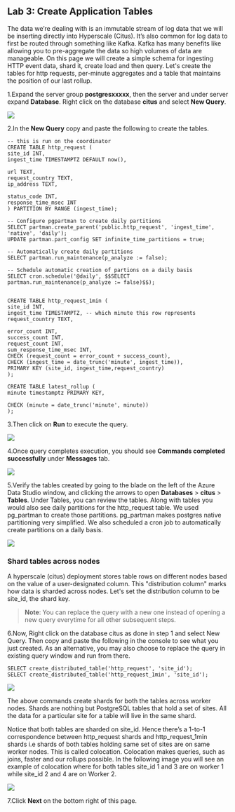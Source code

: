 ## **Lab 3: Create Application Tables**

The data we’re dealing with is an immutable stream of log data that we will be inserting directly into Hyperscale (Citus). It’s also common for log data to first be routed through something like Kafka. Kafka has many benefits like allowing you to pre-aggregate the data so high volumes of data are manageable.
On this page we will create a simple schema for ingesting HTTP event data, shard it, create load and then query.
Let's create the tables for http requests, per-minute aggregates and a table that maintains the position of our last rollup.

1.Expand the server group **postgresxxxxx**, then the server and under server expand **Database**. Right click on the database **citus** and select **New Query**.

<kbd>![](images/1query.png)</kbd>

2.In the **New Query** copy and paste the following to create the tables.

```
-- this is run on the coordinator
CREATE TABLE http_request (
site_id INT,
ingest_time TIMESTAMPTZ DEFAULT now(),

url TEXT,
request_country TEXT,
ip_address TEXT,

status_code INT,
response_time_msec INT
) PARTITION BY RANGE (ingest_time);

-- Configure pgpartman to create daily partitions
SELECT partman.create_parent('public.http_request', 'ingest_time', 'native', 'daily');
UPDATE partman.part_config SET infinite_time_partitions = true;

-- Automatically create daily partitions
SELECT partman.run_maintenance(p_analyze := false);

-- Schedule automatic creation of partions on a daily basis
SELECT cron.schedule('@daily', $$SELECT partman.run_maintenance(p_analyze := false)$$);


CREATE TABLE http_request_1min (
site_id INT,
ingest_time TIMESTAMPTZ, -- which minute this row represents
request_country TEXT,

error_count INT,
success_count INT,
request_count INT,
sum_response_time_msec INT,
CHECK (request_count = error_count + success_count),
CHECK (ingest_time = date_trunc('minute', ingest_time)),
PRIMARY KEY (site_id, ingest_time,request_country)
);

CREATE TABLE latest_rollup (
minute timestamptz PRIMARY KEY,

CHECK (minute = date_trunc('minute', minute))
);
```

3.Then click on **Run** to execute the query.

<kbd>![](images/queryrun1.png)</kbd>

4.Once query completes execution, you should see **Commands completed successfully** under **Messages** tab. 

<kbd>![](images/querymsg1.png)</kbd>

5.Verify the tables created by going to the blade on the left of the Azure Data Studio window, and clicking the arrows to open **Databases** > **citus** > **Tables**. Under Tables, you can review the tables. Along with tables you would also see daily partitions for the http_request table. We used pg_partman to create those partitions. pg_partman makes postgres native partitioning very simplified. We also scheduled a cron job to automatically create partitions on a daily basis.

<kbd>![](images/query1table.png)</kbd>

### Shard tables across nodes

A hyperscale (citus) deployment stores table rows on different nodes based on the value of a user-designated column. This "distribution column" marks how data is sharded across nodes. Let's set the distribution column to be site_id, the shard key.

> **Note**: You can replace the query with a new one instead of opening a new query everytime for all other subsequent steps.

6.Now, Right click on the database citus as done in step 1 and select New Query. Then copy and paste the following in the console to see what you just created. As an alternative, you may also choose to replace the query in existing query window and run from there.

```
SELECT create_distributed_table('http_request', 'site_id'); 
SELECT create_distributed_table('http_request_1min', 'site_id'); 
```

<kbd>![](images/query2.png)</kbd>

The above commands create shards for both the tables across worker nodes. Shards are nothing but PostgreSQL tables that hold a set of sites. All the data for a particular site for a table will live in the same shard.

Notice that both tables are sharded on site_id. Hence there’s a 1-to-1 correspondence between http_request shards and http_request_1min shards i.e shards of both tables holding same set of sites are on same worker nodes. This is called colocation. Colocation makes queries, such as joins, faster and our rollups possible. In the following image you will see an example of colocation where for both tables site_id 1 and 3 are on worker 1 while site_id 2 and 4 are on Worker 2.

<kbd>![](images/colocation.png)

7.Click **Next** on the bottom right of this page.
